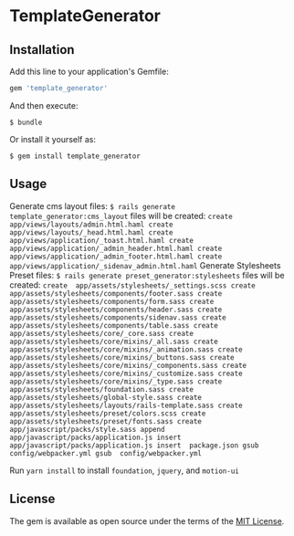 # TemplateGenerator

## Installation

Add this line to your application's Gemfile:

```ruby
gem 'template_generator'
```

And then execute:

    $ bundle

Or install it yourself as:

    $ gem install template_generator

## Usage

Generate cms layout files:
    ```
    $ rails generate template_generator:cms_layout
    ```
    files will be created:
    ```
      create  app/views/layouts/admin.html.haml
      create  app/views/layouts/_head.html.haml
      create  app/views/application/_toast.html.haml
      create  app/views/application/_admin_header.html.haml
      create  app/views/application/_admin_footer.html.haml
      create  app/views/application/_sidenav_admin.html.haml
    ```
Generate Stylesheets Preset files:
    ```
    $ rails generate preset_generator:stylesheets
    ```
    files will be created:
    ```
      create  app/assets/stylesheets/_settings.scss
      create  app/assets/stylesheets/components/footer.sass
      create  app/assets/stylesheets/components/form.sass
      create  app/assets/stylesheets/components/header.sass
      create  app/assets/stylesheets/components/sidenav.sass
      create  app/assets/stylesheets/components/table.sass
      create  app/assets/stylesheets/core/_core.sass
      create  app/assets/stylesheets/core/mixins/_all.sass
      create  app/assets/stylesheets/core/mixins/_animation.sass
      create  app/assets/stylesheets/core/mixins/_buttons.sass
      create  app/assets/stylesheets/core/mixins/_components.sass
      create  app/assets/stylesheets/core/mixins/_customize.sass
      create  app/assets/stylesheets/core/mixins/_type.sass
      create  app/assets/stylesheets/foundation.sass
      create  app/assets/stylesheets/global-style.sass
      create  app/assets/stylesheets/layouts/rails-template.sass
      create  app/assets/stylesheets/preset/colors.scss
      create  app/assets/stylesheets/preset/fonts.sass
      create  app/javascript/packs/style.sass
      append  app/javascript/packs/application.js
      insert  app/javascript/packs/application.js
      insert  package.json
      gsub  config/webpacker.yml
      gsub  config/webpacker.yml
    ```

Run `yarn install` to install `foundation`, `jquery`, and `motion-ui` 

## License

The gem is available as open source under the terms of the [MIT License](https://opensource.org/licenses/MIT).
